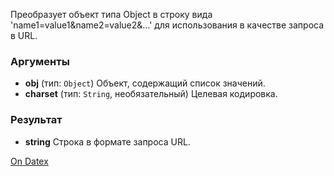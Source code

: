 Преобразует объект типа Object в строку вида 'name1=value1&name2=value2&...' для использования в качестве запроса в URL.

### Аргументы
- **obj** (тип: `Object`) 
	Объект, содержащий список значений.
- **charset** (тип: `String`, необязательный) 
	Целевая кодировка.

### Результат
- **string**
	Строка в формате запроса URL.

[On Datex](http://docs.datex.ru/article.htm?id=5620276892448878834)
